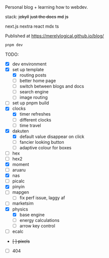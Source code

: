 Personal blog + learning how to webdev.

stack:
~~jekyll~~
~~just the docs~~
~~md~~
~~js~~

next.js
nextra
react
mdx
ts

Published at https://merelylogical.github.io/blog/

```bash
pnpm dev
```

TODO:

- [x] dev environment
- [x] set up template
  - [x] routing posts
  - [ ] better home page
  - [ ] switch between blogs and docs
  - [ ] search engine
  - [ ] image routing
- [ ] set up pnpm build
- [x] clocks
  - [x] timer refreshes
  - [ ] different clocks
  - [ ] time travel
- [x] dakuten
  - [x] default value disappear on click
  - [ ] fancier looking button
  - [ ] adaptive colour for boxes
- [ ] hex
- [ ] hex2
- [x] moment
- [ ] aruaru
- [x] nas
- [ ] picalc
- [x] pinyin
- [ ] mapgen
  - [ ] fix perf issue, laggy af
- [ ] marketsim
- [x] physics
  - [x] base engine
  - [ ] energy calculations
  - [ ] arrow key control
- [ ] ecalc
- ~~[ ] pixels~~
- [ ] 404

